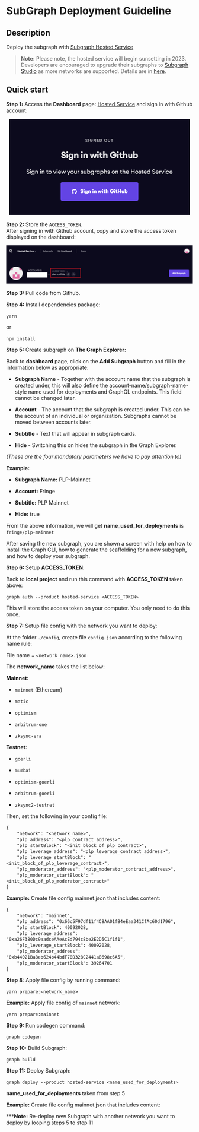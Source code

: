 # SubGraph Deployment Guideline

## Description
Deploy the subgraph with [Subgraph Hosted Service](https://thegraph.com/hosted-service/)

> **Note:**
> Please note, the hosted service will begin sunsetting in 2023. Developers are encouraged to upgrade their subgraphs to [Subgraph Studio](https://thegraph.com/studio/) as more networks are supported. Details are in [here](https://thegraph.com/blog/sunsetting-hosted-service/).

## Quick start

**Step 1:** Access the **Dashboard** page: [Hosted Service](https://thegraph.com/hosted-service/dashboard) and sign in with Github account:

<p align="center">
  <img alt="Subgraph Sign In" src="./img/sub-sign-in.png">
</p>


**Step 2:** Store the `ACCESS_TOKEN`.  
After signing in with Github account, copy and store the access token displayed on the dashboard:

<p align="center">
  <img alt="Subgraph Access Token" src="./img/sub-access-token.png">
</p>


**Step 3:** Pull code from Github.


**Step 4:** Install dependencies package:  
```
yarn
```
or 
```
npm install
```


**Step 5:** Create subgraph on **The Graph Explorer:**  

Back to **dashboard** page, click on the **Add Subgraph** button and fill in the information below as appropriate:

* **Subgraph Name** - Together with the account name that the subgraph is created under, this will also define the account-name/subgraph-name-style name used for deployments and GraphQL endpoints. This field cannot be changed later.

* **Account** - The account that the subgraph is created under. This can be the account of an individual or organization. Subgraphs cannot be moved between accounts later.

* **Subtitle** - Text that will appear in subgraph cards.

* **Hide** - Switching this on hides the subgraph in the Graph Explorer.

*(These are the four mandatory parameters we have to pay attention to)*

**Example:**

* **Subgraph Name:** PLP-Mainnet

* **Account:** Fringe

* **Subtitle:** PLP Mainnet

* **Hide:** true

From the above information, we will get **name_used_for_deployments** is `fringe/plp-mainnet`

After saving the new subgraph, you are shown a screen with help on how to install the Graph CLI, how to generate the scaffolding for a new subgraph, and how to deploy your subgraph.


**Step 6:** Setup **ACCESS_TOKEN**:

Back to **local project** and run this command with **ACCESS_TOKEN** taken above:
```
graph auth --product hosted-service <ACCESS_TOKEN>
```
This will store the access token on your computer. You only need to do this once.


**Step 7:** Setup file config with the network you want to deploy:

At the folder `./config`, create file `config.json` according to the following name rule:

File name = `<network_name>.json`

The **network_name** takes the list below:

**Mainnet:**

* `mainnet` (Ethereum)

* `matic`

* `optimism`

* `arbitrum-one`

* `zksync-era`

**Testnet:**

* `goerli`

* `mumbai`

* `optimism-goerli`

* `arbitrum-goerli`

* `zksync2-testnet`

Then, set the following in your config file:

```
{
    "network": "<network_name>",
    "plp_address": "<plp_contract_address>",
    "plp_startBlock": "<init_block_of_plp_contract>",
    "plp_leverage_address": "<plp_leverage_contract_address>",
    "plp_leverage_startBlock": "<init_block_of_plp_leverage_contract>",
    "plp_moderator_address": "<plp_moderator_contract_address>",
    "plp_moderator_startBlock": "<init_block_of_plp_moderator_contract>"
}
```

**Example:** Create file config mainnet.json that includes content:

```
{
    "network": "mainnet",
    "plp_address": "0x66c5F97df11f4C8AA01fB4eEaa341CfAc60d1796",
    "plp_startBlock": 40092028,
    "plp_leverage_address": "0xa26F380Dc9aadceAAeAcEd794c8be2E2D5C1f1f1",
    "plp_leverage_startBlock": 40092028,
    "plp_moderator_address": "0xb44021Ba8eb624b44bdF70D328C2441a8698c6A5",
    "plp_moderator_startBlock": 39264701
}
```


**Step 8:** Apply file config by running command:
```
yarn prepare:<network_name>
```

**Example:** Apply file config of `mainnet` network:
```
yarn prepare:mainnet
```

**Step 9:** Run codegen command:
```
graph codegen
```


**Step 10:** Build Subgraph:
```
graph build
```


**Step 11:** Deploy Subgraph:
```
graph deploy --product hosted-service <name_used_for_deployments>
```

**name_used_for_deployments** taken from step 5

**Example:** Create file config mainnet.json that includes content:

*****Note:** Re-deploy new Subgraph with another network you want to deploy by looping steps 5 to step 11
